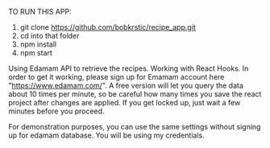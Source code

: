 TO RUN THIS APP:

1. git clone https://github.com/bobkrstic/recipe_app.git
2. cd into that folder
3. npm install
4. npm start

Using Edamam API to retrieve the recipes. Working with React Hooks. In order to get it working, please sign up for Emamam account here "https://www.edamam.com/". A free version will let you query the data about 10 times per minute, so be careful how many times you save the react project after changes are applied. If you get locked up, just wait a few minutes before you proceed.

For demonstration purposes, you can use the same settings without signing up for edamam database. You will be using my credentials.

